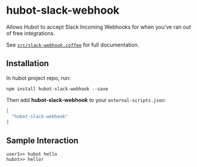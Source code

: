 # hubot-slack-webhook

Allows Hubot to accept Slack Incoming Webhooks for when you've ran out of free integrations.

See [`src/slack-webhook.coffee`](src/slack-webhook.coffee) for full documentation.

## Installation

In hubot project repo, run:

`npm install hubot-slack-webhook --save`

Then add **hubot-slack-webhook** to your `external-scripts.json`:

```json
[
  "hubot-slack-webhook"
]
```

## Sample Interaction

```
user1>> hubot hello
hubot>> hello!
```
